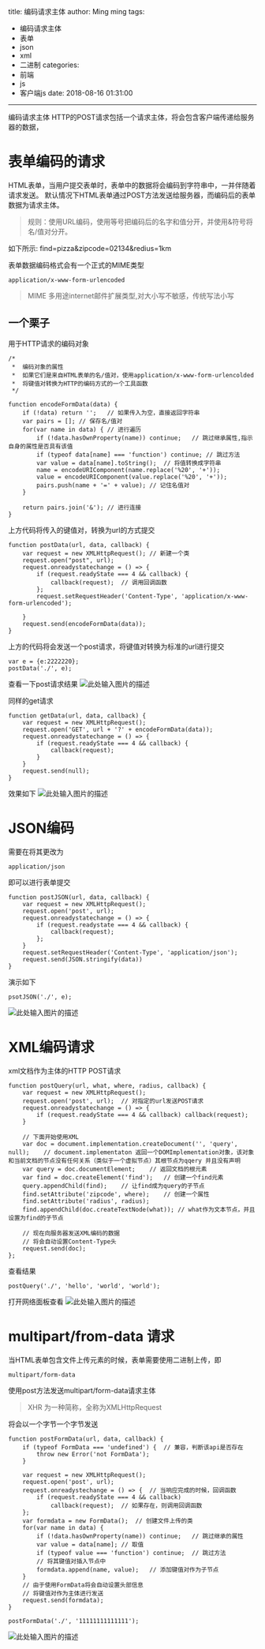 title: 编码请求主体
author: Ming ming
tags:
  - 编码请求主体
  - 表单
  - json
  - xml
  - 二进制
categories:
  - 前端
  - js
  - 客户端js
date: 2018-08-16 01:31:00
---
 编码请求主体
HTTP的POST请求包括一个请求主体，将会包含客户端传递给服务器的数据，
# 表单编码的请求
HTML表单，当用户提交表单时，表单中的数据将会编码到字符串中，一并伴随着请求发送。
默认情况下HTML表单通过POST方法发送给服务器，而编码后的表单数据为请求主体。
> 规则：使用URL编码，使用等号把编码后的名字和值分开，并使用&符号将名/值对分开。

如下所示: find=pizza&zipcode=02134&redius=1km

表单数据编码格式会有一个正式的MIME类型
```
application/x-www-form-urlencoded
```
> MIME 多用途internet邮件扩展类型,对大小写不敏感，传统写法小写

## 一个栗子
用于HTTP请求的编码对象
```
/*
 *	编码对象的属性
 *	如果它们是来自HTML表单的名/值对，使用application/x-www-form-urlencolded
 *	将键值对转换为HTTP的编码方式的一个工具函数
 */

function encodeFormData(data) {
	if (!data) return '';	// 如果传入为空，直接返回字符串
	var pairs = [];	// 保存名/值对
	for(var name in data) {	// 进行遍历
		if (!data.hasOwnProperty(name))	continue;	// 跳过继承属性,指示自身的属性是否具有该值
		if (typeof data[name] === 'function') continue;	// 跳过方法
		var value = data[name].toString();	// 将值转换成字符串
		name = encodeURIComponent(name.replace('%20', '+'));	
		value = encodeURIComponent(value.replace('%20', '+'));
		pairs.push(name + '=' + value);	// 记住名值对
	}

	return pairs.join('&');	// 进行连接
}
```
上方代码将传入的键值对，转换为url的方式提交

```
function postData(url, data, callback) {
	var request = new XMLHttpRequest();	// 新建一个类
	request.open("post", url);
	request.onreadystatechange = () => {
		if (request.readyState === 4 && callback) {
			callback(request);	// 调用回调函数
		};
		request.setRequestHeader('Content-Type', 'application/x-www-form-urlencoded');
		
	}
	request.send(encodeFormData(data));
}
```
上方的代码将会发送一个post请求，将键值对转换为标准的url进行提交
```
var e = {e:2222220};
postData('./', e);
```
查看一下post请求结果
![此处输入图片的描述][1]

同样的get请求
```
function getData(url, data, callback) {
	var request = new XMLHttpRequest();
	request.open('GET', url + '?' + encodeFormData(data));
	request.onreadystatechange = () => {
		if (request.readyState === 4 && callback) {
			callback(request);
		}
	}
	request.send(null);
}
```
效果如下
![此处输入图片的描述][2]

# JSON编码
需要在将其更改为
```
application/json
```
即可以进行表单提交
```
function postJSON(url, data, callback) {
	var request = new XMLHttpRequest();
	request.open('post', url);
	request.onreadystatechange = () => {
		if (request.readystate === 4 && callback) {
			callback(request);
		};
	}
	request.setRequestHeader('Content-Type', 'application/json');
	request.send(JSON.stringify(data))
}
```
演示如下
```
psotJSON('./', e);
```
![此处输入图片的描述][3]
# XML编码请求
xml文档作为主体的HTTP POST请求
```
function postQuery(url, what, where, radius, callback) {
	var request = new XMLHttpRequest();	
	request.open('post', url);	// 对指定的url发送POST请求
	request.onreadystatechange = () => {
		if (request.readyState === 4 && callback) callback(request);
	}

	// 下面开始使用XML
	var doc = document.implementation.createDocument('', 'query', null);	// document.implementaton 返回一个DOMImplementation对象，该对象和当前文档的节点没有任何关系（类似于一个虚拟节点）其根节点为qqery 并且没有声明
	var query = doc.documentElement;	// 返回文档的根元素
	var find = doc.createElement('find');	// 创建一个find元素
	query.appendChild(find);	// 让find成为query的子节点
	find.setAttribute('zipcode', where);	// 创建一个属性
	find.setAttribute('radius', radius);	
	find.appendChild(doc.createTextNode(what));	// what作为文本节点，并且设置为find的子节点

	// 现在向服务器发送XML编码的数据
	// 将会自动设置Content-Type头
	request.send(doc);
};
```
查看结果
```
postQuery('./', 'hello', 'world', 'world');
```
打开网络面板查看
![此处输入图片的描述][4]

# multipart/from-data 请求
当HTML表单包含文件上传元素的时候，表单需要使用二进制上传，即
```
multipart/form-data
```
使用post方法发送multipart/form-data请求主体
> XHR 为一种简称，全称为XMLHttpRequest

将会以一个字节一个字节发送
```
function postFormData(url, data, callback) {
	if (typeof FormData === 'undefined') { 	// 兼容，判断该api是否存在
		throw new Error('not FormData');
	}

	var request = new XMLHttpRequest();
	request.open('post', url);
	request.onreadystechange = () => {	// 当响应完成的时候，回调函数
		if (request.readyState === 4 && callback)
			callback(request);	// 如果存在，则调用回调函数
	};
	var formdata = new FormData();	// 创建文件上传的类
	for(var name in data) {
		if (!data.hasOwnProperty(name)) continue;	// 跳过继承的属性
		var value = data[name];	// 取值
		if (typeof value === 'function') continue;	// 跳过方法
		// 将其键值对插入节点中
		formdata.append(name, value);	// 添加键值对作为子节点
	}
	// 由于使用FormData将会自动设置头部信息
	// 将键值对作为主体进行发送
	request.send(formdata);
}
```
```
postFormData('./', '11111111111111');
```
![此处输入图片的描述][5]


  [1]: https://melovemingming-1253878077.cos.ap-chengdu.myqcloud.com/blog-image/2018/08/15/1.png
  [2]: https://melovemingming-1253878077.cos.ap-chengdu.myqcloud.com/blog-image/2018/08/15/2.png
  [3]: https://melovemingming-1253878077.cos.ap-chengdu.myqcloud.com/blog-image/2018/08/15/3.png
  [4]: https://melovemingming-1253878077.cos.ap-chengdu.myqcloud.com/blog-image/2018/08/15/4.png
  [5]: https://melovemingming-1253878077.cos.ap-chengdu.myqcloud.com/blog-image/2018/08/15/5.png